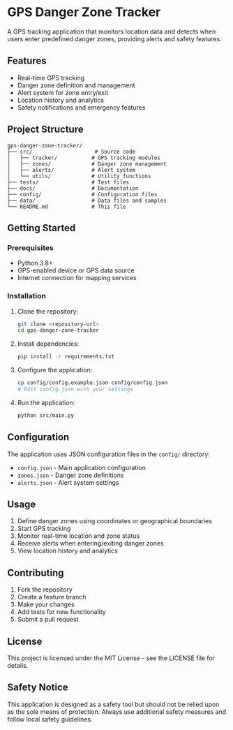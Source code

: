 # GPS Danger Zone Tracker

A GPS tracking application that monitors location data and detects when users enter predefined danger zones, providing alerts and safety features.

## Features

- Real-time GPS tracking
- Danger zone definition and management
- Alert system for zone entry/exit
- Location history and analytics
- Safety notifications and emergency features

## Project Structure

```
gps-danger-zone-tracker/
├── src/                    # Source code
│   ├── tracker/           # GPS tracking modules
│   ├── zones/             # Danger zone management
│   ├── alerts/            # Alert system
│   └── utils/             # Utility functions
├── tests/                 # Test files
├── docs/                  # Documentation
├── config/                # Configuration files
├── data/                  # Data files and samples
└── README.md              # This file
```

## Getting Started

### Prerequisites

- Python 3.8+
- GPS-enabled device or GPS data source
- Internet connection for mapping services

### Installation

1. Clone the repository:
   ```bash
   git clone <repository-url>
   cd gps-danger-zone-tracker
   ```

2. Install dependencies:
   ```bash
   pip install -r requirements.txt
   ```

3. Configure the application:
   ```bash
   cp config/config.example.json config/config.json
   # Edit config.json with your settings
   ```

4. Run the application:
   ```bash
   python src/main.py
   ```

## Configuration

The application uses JSON configuration files in the `config/` directory:

- `config.json` - Main application configuration
- `zones.json` - Danger zone definitions
- `alerts.json` - Alert system settings

## Usage

1. Define danger zones using coordinates or geographical boundaries
2. Start GPS tracking
3. Monitor real-time location and zone status
4. Receive alerts when entering/exiting danger zones
5. View location history and analytics

## Contributing

1. Fork the repository
2. Create a feature branch
3. Make your changes
4. Add tests for new functionality
5. Submit a pull request

## License

This project is licensed under the MIT License - see the LICENSE file for details.

## Safety Notice

This application is designed as a safety tool but should not be relied upon as the sole means of protection. Always use additional safety measures and follow local safety guidelines.